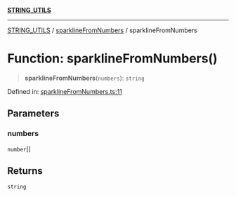 [**STRING_UTILS**](../../README.md)

***

[STRING_UTILS](../../README.md) / [sparklineFromNumbers](../README.md) / sparklineFromNumbers

# Function: sparklineFromNumbers()

> **sparklineFromNumbers**(`numbers`): `string`

Defined in: [sparklineFromNumbers.ts:11](https://github.com/dailker/everyutil/blob/2581c2d178bc530a012cdac45251b2404ba4d9ac/src/string/sparklineFromNumbers.ts#L11)

## Parameters

### numbers

`number`[]

## Returns

`string`
